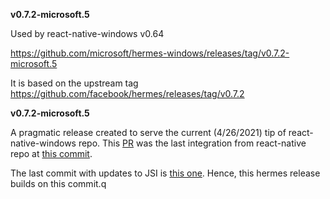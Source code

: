 **v0.7.2-microsoft.5**

Used by react-native-windows v0.64

https://github.com/microsoft/hermes-windows/releases/tag/v0.7.2-microsoft.5

It is based on the upstream tag https://github.com/facebook/hermes/releases/tag/v0.7.2

**v0.7.2-microsoft.5**

A pragmatic release created to serve the current (4/26/2021) tip of react-native-windows repo. This [PR](https://github.com/microsoft/react-native-windows/pull/7580) was the last integration from react-native repo at [this commit](https://github.com/facebook/react-native/commit/eacc94005b1b1d33d47b3bea88a6fd242560dafb). 

The last commit with updates to JSI is [this one](https://github.com/facebook/react-native/commit/a9bae13d07a7addd346ae1c696c72a039892b9bc). Hence, this hermes release builds on this commit.q